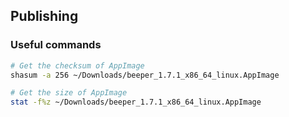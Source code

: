 ## Publishing

### Useful commands
```bash
# Get the checksum of AppImage
shasum -a 256 ~/Downloads/beeper_1.7.1_x86_64_linux.AppImage

# Get the size of AppImage
stat -f%z ~/Downloads/beeper_1.7.1_x86_64_linux.AppImage
```
